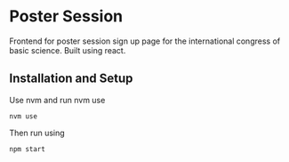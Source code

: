 # Poster Session

Frontend for poster session sign up page for the international congress of basic science. Built using react.

## Installation and Setup
Use nvm and run nvm use
```
nvm use
```

Then run using
```
npm start
```
